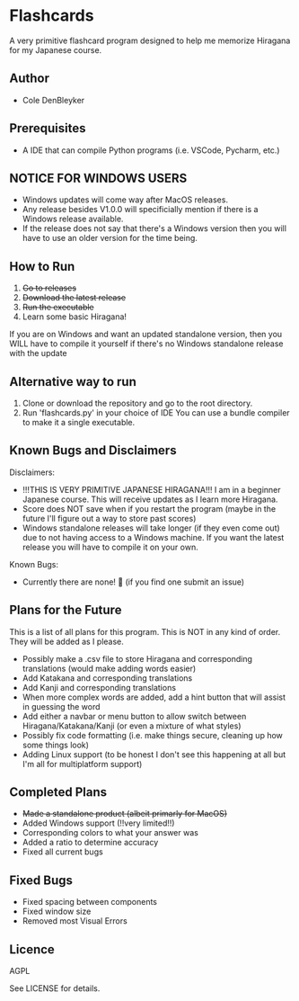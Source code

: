 # Flashcards
A very primitive flashcard program designed to help me memorize Hiragana for my Japanese course.

## Author
- Cole DenBleyker

## Prerequisites
- A IDE that can compile Python programs (i.e. VSCode, Pycharm, etc.)

## NOTICE FOR WINDOWS USERS
- Windows updates will come way after MacOS releases. 
- Any release besides V1.0.0 will specificially mention if there is a Windows release available.
- If the release does not say that there's a Windows version then you will have to use an older version for the time being.

## How to Run
1. ~~Go to releases~~
2. ~~Download the latest release~~
3. ~~Run the executable~~
4. Learn some basic Hiragana!

If you are on Windows and want an updated standalone version, then you WILL have to compile it yourself if there's no Windows standalone release with the update
## Alternative way to run
1. Clone or download the repository and go to the root directory.
2. Run 'flashcards.py' in your choice of IDE
You can use a bundle compiler to make it a single executable.


## Known Bugs and Disclaimers
Disclaimers:
- !!!THIS IS VERY PRIMITIVE JAPANESE HIRAGANA!!! I am in a beginner Japanese course. This will receive updates as I learn more Hiragana.
- Score does NOT save when if you restart the program (maybe in the future I'll figure out a way to store past scores)
- Windows standalone releases will take longer (if they even come out) due to not having access to a Windows machine. If you want the latest release you will have to compile it on your own.

Known Bugs:
- Currently there are none! 🎉 (if you find one submit an issue)

## Plans for the Future
This is a list of all plans for this program. This is NOT in any kind of order. They will be added as I please.
- Possibly make a .csv file to store Hiragana and corresponding translations (would make adding words easier)
- Add Katakana and corresponding translations
- Add Kanji and corresponding translations
- When more complex words are added, add a hint button that will assist in guessing the word
- Add either a navbar or menu button to allow switch between Hiragana/Katakana/Kanji (or even a mixture of what styles)
- Possibly fix code formatting (i.e. make things secure, cleaning up how some things look)
- Adding Linux support (to be honest I don't see this happening at all but I'm all for multiplatform support)

## Completed Plans
- ~~Made a standalone product (albeit primarly for MacOS)~~
- Added Windows support (!!very limited!!)
- Corresponding colors to what your answer was
- Added a ratio to determine accuracy
- Fixed all current bugs

## Fixed Bugs
- Fixed spacing between components
- Fixed window size
- Removed most Visual Errors


## Licence
AGPL

See LICENSE for details.